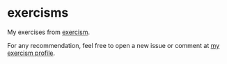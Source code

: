 # exercisms
My exercises from [exercism](http://exercism.io/).

For any recommendation, feel free to open a new issue or comment at [my exercism profile](http://exercism.io/absaldanha).

